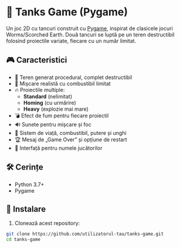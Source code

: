 # 🧨 Tanks Game (Pygame)

Un joc 2D cu tancuri construit cu [Pygame](https://www.pygame.org/), inspirat de clasicele jocuri Worms/Scorched Earth. Două tancuri se luptă pe un teren destructibil folosind proiectile variate, fiecare cu un număr limitat.

## 🎮 Caracteristici

- 🌄 Teren generat procedural, complet destructibil  
- 🚜 Mișcare realistă cu combustibil limitat  
- 🔥 Proiectile multiple:
  - **Standard** (nelimitat)
  - **Homing** (cu urmărire)
  - **Heavy** (explozie mai mare)
- 💣 Efect de fum pentru fiecare proiectil  
- 🔊 Sunete pentru mișcare și foc  
- 🎯 Sistem de viață, combustibil, putere și unghi  
- 🏆 Mesaj de „Game Over” și opțiune de restart  
- 👤 Interfață pentru numele jucătorilor  


## 🛠️ Cerințe

- Python 3.7+
- Pygame

## 🧪 Instalare

1. Clonează acest repository:

```bash
git clone https://github.com/utilizatorul-tau/tanks-game.git
cd tanks-game
